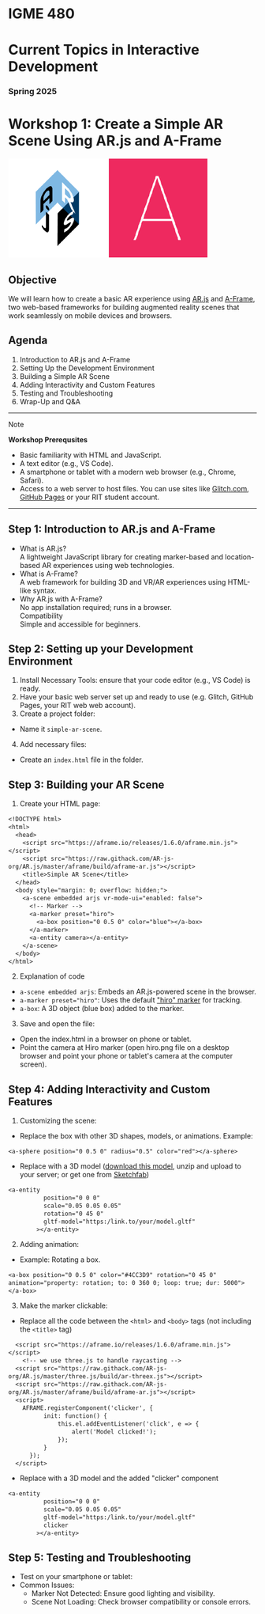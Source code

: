 # IGME 480

# Current Topics in Interactive Development

### Spring 2025

# Workshop 1: Create a Simple AR Scene Using AR.js and A-Frame
[![AR.js](img/arjs.png "AR.js")](https://ar-js-org.github.io/AR.js-Docs) [![A-Frame](img/aframe.png "A-Frame")](https://aframe.io)

## Objective
We will learn how to create a basic AR experience using [AR.js](https://ar-js-org.github.io/AR.js-Docs) and [A-Frame](https://aframe.io), two web-based frameworks for building augmented reality scenes that work seamlessly on mobile devices and browsers.

## Agenda
1. Introduction to AR.js and A-Frame
2. Setting Up the Development Environment
3. Building a Simple AR Scene
4. Adding Interactivity and Custom Features
5. Testing and Troubleshooting
6. Wrap-Up and Q&A

---

>[!NOTE]
> **Workshop Prerequsites**
- Basic familiarity with HTML and JavaScript.
- A text editor (e.g., VS Code).
- A smartphone or tablet with a modern web browser (e.g., Chrome, Safari).
- Access to a web server to host files. You can use sites like [Glitch.com](https://glitch.com), [GitHub Pages](https://pages.github.com/) or your RIT student account.

---

## Step 1: Introduction to AR.js and A-Frame
- What is AR.js?<br />A lightweight JavaScript library for creating marker-based and location-based AR experiences using web technologies.
- What is A-Frame?<br />A web framework for building 3D and VR/AR experiences using HTML-like syntax.
- Why AR.js with A-Frame?<br >No app installation required; runs in a browser.<br />Compatibility<br />Simple and accessible for beginners.

## Step 2: Setting up your Development Environment
1. Install Necessary Tools: ensure that your code editor (e.g., VS Code) is ready.
2. Have your basic web server set up and ready to use (e.g. Glitch, GitHub Pages, your RIT web web account).
3. Create a project folder:
- Name it `simple-ar-scene`.
4. Add necessary files:
- Create an `index.html` file in the folder.

## Step 3: Building your AR Scene
1. Create your HTML page:
```
<!DOCTYPE html>
<html>
  <head>
    <script src="https://aframe.io/releases/1.6.0/aframe.min.js"></script>
    <script src="https://raw.githack.com/AR-js-org/AR.js/master/aframe/build/aframe-ar.js"></script>
    <title>Simple AR Scene</title>
  </head>
  <body style="margin: 0; overflow: hidden;">
    <a-scene embedded arjs vr-mode-ui="enabled: false">
      <!-- Marker -->
      <a-marker preset="hiro">
        <a-box position="0 0.5 0" color="blue"></a-box>
      </a-marker>
      <a-entity camera></a-entity>
    </a-scene>
  </body>
</html>
```

2. Explanation of code
- `a-scene embedded arjs`: Embeds an AR.js-powered scene in the browser.
- `a-marker preset="hiro"`: Uses the default ["hiro" marker](https://raw.githubusercontent.com/AR-js-org/AR.js/master/data/images/hiro.png) for tracking.
- `a-box`: A 3D object (blue box) added to the marker.

3. Save and open the file:
- Open the index.html in a browser on phone or tablet.
- Point the camera at Hiro marker (open hiro.png file on a desktop browser and point your phone or tablet's camera at the computer screen).

## Step 4: Adding Interactivity and Custom Features
1. Customizing the scene:
- Replace the box with other 3D shapes, models, or animations. Example:
```
<a-sphere position="0 0.5 0" radius="0.5" color="red"></a-sphere>
```
- Replace with a 3D model ([download this model](https://coemergencelab.com/ar/scene.zip), unzip and upload to your server; or get one from [Sketchfab](https://sketchfab.com))
```
<a-entity
          position="0 0 0"
          scale="0.05 0.05 0.05"
          rotation="0 45 0"
          gltf-model="https:/link.to/your/model.gltf"
        ></a-entity>
```

2. Adding animation:
- Example: Rotating a box.
```
<a-box position="0 0.5 0" color="#4CC3D9" rotation="0 45 0" animation="property: rotation; to: 0 360 0; loop: true; dur: 5000"></a-box>
```

3. Make the marker clickable:
- Replace all the code between the `<html>` and `<body>` tags (not including the `<title>` tag)
```
  <script src="https://aframe.io/releases/1.6.0/aframe.min.js"></script>
    <!-- we use three.js to handle raycasting -->
  <script src="https://raw.githack.com/AR-js-org/AR.js/master/three.js/build/ar-threex.js"></script>
  <script src="https://raw.githack.com/AR-js-org/AR.js/master/aframe/build/aframe-ar.js"></script>
  <script>
    AFRAME.registerComponent('clicker', {
          init: function() {
              this.el.addEventListener('click', e => {
                  alert('Model clicked!');
              });
          }
      });
  </script>
  ```
- Replace with a 3D model and the added "clicker" component
```
<a-entity
          position="0 0 0"
          scale="0.05 0.05 0.05"
          gltf-model="https:/link.to/your/model.gltf"
          clicker
        ></a-entity>
```

## Step 5: Testing and Troubleshooting
- Test on your smartphone or tablet:
- Common Issues:
    - Marker Not Detected: Ensure good lighting and visibility.
    - Scene Not Loading: Check browser compatibility or console errors.